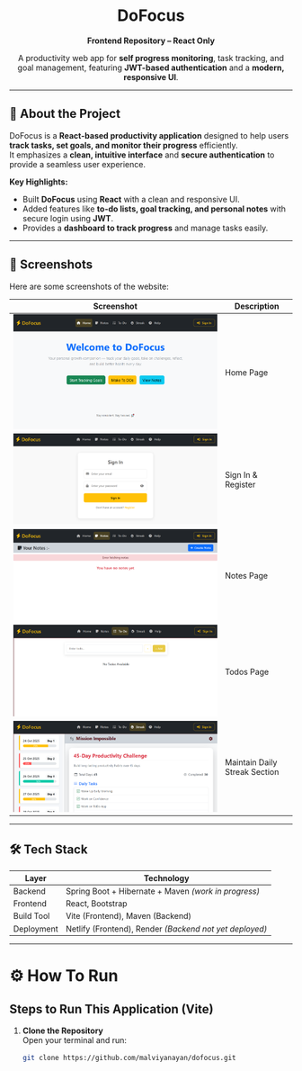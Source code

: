 <div align="center">

# DoFocus

**Frontend Repository – React Only**

A productivity web app for **self progress monitoring**, task tracking, and goal management, featuring **JWT-based authentication** and a **modern, responsive UI**.

</div>

---

## 📌 About the Project

DoFocus is a **React-based productivity application** designed to help users **track tasks, set goals, and monitor their progress** efficiently.  
It emphasizes a **clean, intuitive interface** and **secure authentication** to provide a seamless user experience.

**Key Highlights:**

- Built **DoFocus** using **React** with a clean and responsive UI.
- Added features like **to-do lists, goal tracking, and personal notes** with secure login using **JWT**.
- Provides a **dashboard to track progress** and manage tasks easily.

---

## 📸 Screenshots

Here are some screenshots of the website:

| Screenshot                                         | Description                             |
| -------------------------------------------------- | --------------------------------------- |
| ![Home Page](readme_images/home.png)             | Home Page                               |
| ![Sign In & Register](readme_images/signin_register.png)    | Sign In & Register                      |
| ![Courses Section](readme_images/notes.png)       | Notes Page                         |
| ![Course Details](readme_images/todos.png)        |Todos Page     |
| ![Course Preview](readme_images/streak.png)        | Maintain Daily Streak Section   |

---

## 🛠️ Tech Stack

| Layer      | Technology                                              |
| ---------- | ------------------------------------------------------- |
| Backend    | Spring Boot + Hibernate + Maven _(work in progress)_    |
| Frontend   | React, Bootstrap                                        |
| Build Tool | Vite (Frontend), Maven (Backend)                        |
| Deployment | Netlify (Frontend), Render _(Backend not yet deployed)_ |

---

# ⚙️ How To Run

## Steps to Run This Application (Vite)

1. **Clone the Repository**  
   Open your terminal and run:
   ```bash
   git clone https://github.com/malviyanayan/dofocus.git
   ```

```

```
